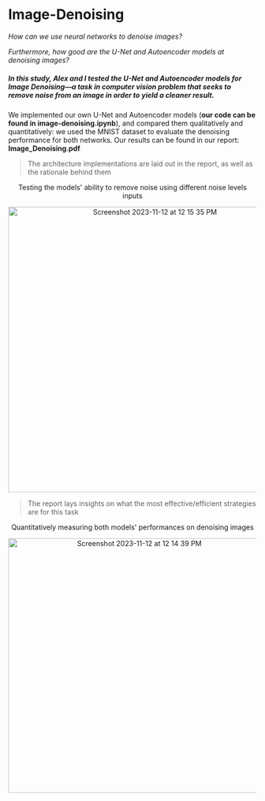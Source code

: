 # Image-Denoising
_How can we use neural networks to denoise images?_

_Furthermore, how good are the U-Net and Autoencoder models at denoising images?_

<h5> 
  In this study, Alex and I tested the U-Net and Autoencoder models for Image Denoising—a task in computer vision problem that seeks to remove noise from an image in order to yield a cleaner result. 
</h5>

We implemented our own U-Net and Autoencoder models (**our code can be found in image-denoising.ipynb**), and compared them qualitatively and quantitatively: we used the MNIST dataset to evaluate the denoising performance for both networks. Our results can be found in our report: **Image_Denoising.pdf**

> The architecture implementations are laid out in the report, as well as the rationale behind them

<p align="center">
  Testing the models' ability to remove noise using different noise levels inputs
</p>
<p align="center">
  <img width="579" alt="Screenshot 2023-11-12 at 12 15 35 PM" src="https://github.com/alankct/Image-Denoising/assets/86837040/927b92f1-968f-4a1e-8f1f-b5011e3e58ab">
</p>

> The report lays insights on what the most effective/efficient strategies are for this task

<p align="center">
  Quantitatively measuring both models' performances on denoising images
</p>
<p align="center">
  <img width="516" alt="Screenshot 2023-11-12 at 12 14 39 PM" src="https://github.com/alankct/Image-Denoising/assets/86837040/91b2041a-6cda-4f26-b80f-65b22acef031">
</p>
